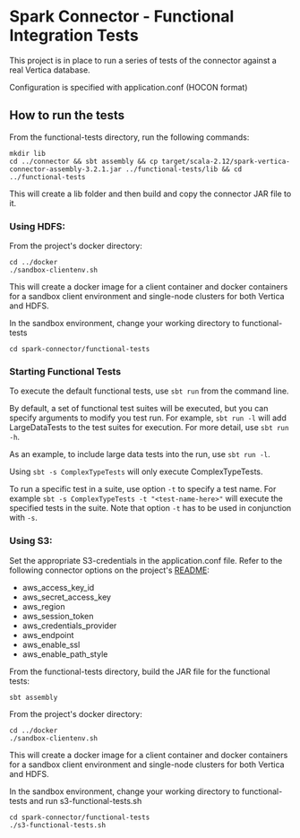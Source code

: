 # Spark Connector - Functional Integration Tests

This project is in place to run a series of tests of the connector against a real Vertica database.

Configuration is specified with application.conf (HOCON format)

## How to run the tests
From the functional-tests directory, run the following commands:
```
mkdir lib
cd ../connector && sbt assembly && cp target/scala-2.12/spark-vertica-connector-assembly-3.2.1.jar ../functional-tests/lib && cd ../functional-tests
```
This will create a lib folder and then build and copy the connector JAR file to it.

### Using HDFS:
From the project's docker directory:
```
cd ../docker
./sandbox-clientenv.sh
```
This will create a docker image for a client container and docker containers for a sandbox client environment and single-node clusters for both Vertica and HDFS.

In the sandbox environment, change your working directory to functional-tests
```
cd spark-connector/functional-tests
```

### Starting Functional Tests

To execute the default functional tests, use `sbt run` from the command line.

By default, a set of functional test suites will be executed, but you can specify arguments to modify you test run. For example, `sbt run -l` will add LargeDataTests to the test suites for execution. For more detail, use `sbt run -h`.

As an example, to include large data tests into the run, use `sbt run -l`.

Using `sbt -s ComplexTypeTests` will only execute ComplexTypeTests. 

To run a specific test in a suite, use option `-t` to specify a test name. For example `sbt -s ComplexTypeTests -t "<test-name-here>"` will execute the specified tests in the suite. Note that option `-t` has to be used in conjunction with `-s`.

### Using S3:
Set the appropriate S3-credentials in the application.conf file. Refer to the following connector options on the project's [README](https://github.com/vertica/spark-connector#readme):
* aws_access_key_id
* aws_secret_access_key
* aws_region
* aws_session_token
* aws_credentials_provider
* aws_endpoint
* aws_enable_ssl
* aws_enable_path_style

From the functional-tests directory, build the JAR file for the functional tests:
```
sbt assembly
```

From the project's docker directory:
```
cd ../docker
./sandbox-clientenv.sh
```
This will create a docker image for a client container and docker containers for a sandbox client environment and single-node clusters for both Vertica and HDFS.

In the sandbox environment, change your working directory to functional-tests and run s3-functional-tests.sh
```
cd spark-connector/functional-tests
./s3-functional-tests.sh
```
